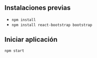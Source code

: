 ## Instalaciones previas
- `npm install`
- `npm install react-bootstrap bootstrap`

## Iniciar aplicación
`npm start`

